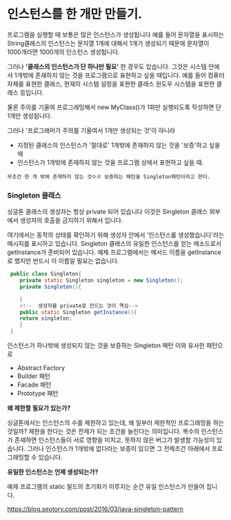# 인스턴스를 한 개만 만들기.

프로그램을 실행할 때 보통은 많은 인스턴스가 생성됩니다 예를 들어 문자열을 표시하는 String클래스의 인스턴스는 문자열 1개에 대해서 1개가 생성되기 때문에
문자열이 1000개라면 1000개의 인스턴스 생성됩니다.

그러나 **'클래스의 인스턴스가 단 하나만 필요'** 한 경우도 있습니다.
그것은 시스템 안에서 1개밖에 존재하지 않는 것을 프로그램으로 표현하고 싶을 때입니다.
예를 들어 컴퓨터 자체를 표현한 클래스, 현재의 시스템 설정을 표현한 클래스 원도우 시스템을 표현한 클래스 등입니다.

물론 주의를 기울여 프로그래밍해서 new MyClass()가 1회만 실행되도록 작성하면 단 1개만 생성됩니다.

그러나 '프로그래머가 주의를 기울여서 1개만 생성되는 것'이 아니라
 - 지정된 클래스의 인스턴스가 '절대로' 1개밖에 존재하지 않는 것을 '보증'하고 싶을 때
 - 인스턴스가 1개밖에 존재하지 않는 것을 프로그램 상에서 표현하고 싶을 때.

`무조건 한 개 밖에 존재하지 않는 것ㅇㄹ 보증하는 패턴을 Singleton패턴이라고 한다.`

### Singleton 클래스

싱글톤 클래스의 생성자는 항상 private 되어 있습니다 이것은 Singleton 클래스 외부에서 생성자의 호출을 금지하기 위해서 입니다.

여기에서는 동작의 상태를 확인하기 위해 생성자 안에서 '인스턴스를 생성했습니다'라는 메시지를 표시하고 있습니다.
Singleton 클래스의 유일한 인스턴스를 얻는 메소드로서 getInstance가 준비되어 있습니다. 예제 프로그램에서는 메서드 이름을 getInstance로 했지만 반드시 이 이름일 필요는 없습니다.

```java
 public class Singleton{
    private static Singleton singleton = new Singleton();
    private Singleton(){

    }
    <!--  생성자를 private로 만드는 것이 핵심-->
    public static Singleton getInstance(){
    return singleton;
    }
 }
```

 인스턴스가 하나밖에 생성되지 않는 것을 보증하는 Singleton 패턴
 이와 유사한 패턴으로
 - Abstract Factory
 - Builder 패턴
 - Facade 패턴
 - Prototype 패턴


**왜 제한할 필요가 있는가?**

싱글톤에서는 인스턴스의 수를 제한하고 있는데, 왜 일부러 제한적인 프로그래밍을 하는 것일까? 제한을 한다는 것은 전제가 되는 조건을 늘린다는 의미입니다. 복수의 인스턴스가 존재하면 인스턴스들이 서로 영향을 미치고, 뜻하지 않은 버그가 발생할 가능성이 있습니다. 그러나 인스턴스가 1개밖에 없다라는 보증이 있으면 그 전제조건 아래에서 프로그래밍할 수 있습니다.

**유일한 인스턴스는 언제 생성되는가?**

예제 프로그램의 static 필드의 초기화가 이루지는 순간 유일 인스턴스가 만들어 집니다.

https://blog.seotory.com/post/2016/03/java-singleton-pattern